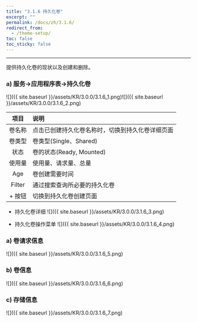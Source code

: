 ```yaml
---
title: "3.1.6 持久化卷"
excerpt: ""
permalink: /docs/zh/3.1.6/
redirect_from:
  - /theme-setup/
toc: false
toc_sticky: false
---
```


---
提供持久化卷的现状以及创建和删除。

### a\) 服务→应用程序表→持久化卷
![]({{ site.baseurl }}/assets/KR/3.0.0/3.1.6_1.png)![]({{ site.baseurl }}/assets/KR/3.0.0/3.1.6_2.png)

| **项目** | **说明** |
| :---: | :--- |
| 卷名称 | 点击已创建持久化卷名称时，切换到持久化卷详细页面 |
| 卷类型 | 卷类型(Single、Shared) |
| 状态 | 卷的状态(Ready, Mounted) |
| 使用量 | 使用量、请求量、总量 |
| Age | 卷创建需要时间 |
| Filter | 通过搜索查询所必要的持久化卷 |
| + 按钮 | 切换到持久化卷创建页面 |

* 持久化卷详细
![]({{ site.baseurl }}/assets/KR/3.0.0/3.1.6_3.png)

* 持久化卷操作菜单
![]({{ site.baseurl }}/assets/KR/3.0.0/3.1.6_4.png)

### a\) 卷请求信息
![]({{ site.baseurl }}/assets/KR/3.0.0/3.1.6_5.png)

### b\) 卷信息
![]({{ site.baseurl }}/assets/KR/3.0.0/3.1.6_6.png)

### c\) 存储信息
![]({{ site.baseurl }}/assets/KR/3.0.0/3.1.6_7.png)

